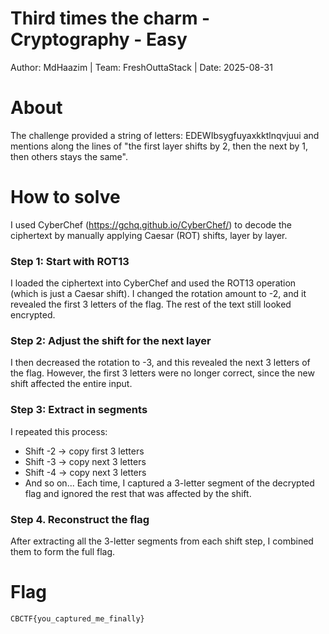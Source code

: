 # Third times the charm - Cryptography - Easy
Author: MdHaazim | Team: FreshOuttaStack | Date: 2025-08-31

# About
The challenge provided a string of letters: EDEWIbsygfuyaxkktlnqvjuui and mentions along the lines of "the first layer shifts by 2, then the next by 1, then others stays the same".

# How to solve 
I used CyberChef (https://gchq.github.io/CyberChef/) to decode the ciphertext by manually applying Caesar (ROT) shifts, layer by layer.

### Step 1: Start with ROT13
I loaded the ciphertext into CyberChef and used the ROT13 operation (which is just a Caesar shift).
I changed the rotation amount to -2, and it revealed the first 3 letters of the flag. The rest of the text still looked encrypted.
### Step 2: Adjust the shift for the next layer
I then decreased the rotation to -3, and this revealed the next 3 letters of the flag. However, the first 3 letters were no longer correct, since the new shift affected the entire input.
### Step 3: Extract in segments
I repeated this process:
- Shift -2 → copy first 3 letters
- Shift -3 → copy next 3 letters
- Shift -4 → copy next 3 letters
- And so on...
Each time, I captured a 3-letter segment of the decrypted flag and ignored the rest that was affected by the shift.
### Step 4. Reconstruct the flag
After extracting all the 3-letter segments from each shift step, I combined them to form the full flag.

# Flag
```
CBCTF{you_captured_me_finally}
```
